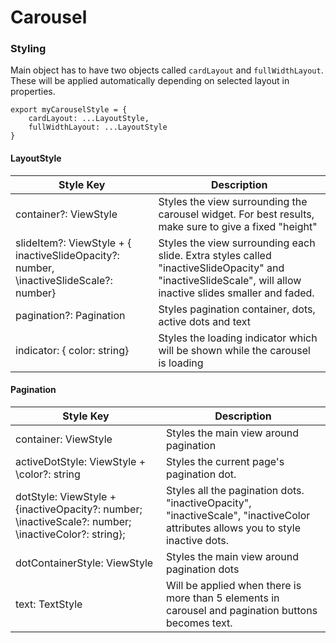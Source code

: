 # Carousel

### Styling

Main object has to have two objects called `cardLayout` and `fullWidthLayout`. These will be applied automatically
depending on selected layout in properties.

```
export myCarouselStyle = {
    cardLayout: ...LayoutStyle,
    fullWidthLayout: ...LayoutStyle
}

```

#### LayoutStyle

| Style Key                                                                                | Description                                                                                                                                                 |
| ---------------------------------------------------------------------------------------- | ----------------------------------------------------------------------------------------------------------------------------------------------------------- |
| container?: ViewStyle                                                                    | Styles the view surrounding the carousel widget\. For best results, make sure to give a fixed "height"                                                      |
| slideItem?: ViewStyle + \{ inactiveSlideOpacity?: number, \inactiveSlideScale?: number\} | Styles the view surrounding each slide\. Extra styles called "inactiveSlideOpacity" and "inactiveSlideScale", will allow inactive slides smaller and faded. |
| pagination?: Pagination                                                                  | Styles pagination container, dots, active dots and text                                                                                                     |
| indicator: \{ color: string\}                                                            | Styles the loading indicator which will be shown while the carousel is loading                                                                              |

#### Pagination

| Style Key                                                                                            | Description                                                                                                                        |
| ---------------------------------------------------------------------------------------------------- | ---------------------------------------------------------------------------------------------------------------------------------- |
| container: ViewStyle                                                                                 | Styles the main view around pagination                                                                                             |
| activeDotStyle: ViewStyle + \color?: string                                                          | Styles the current page's pagination dot\.                                                                                         |
| dotStyle: ViewStyle + \{inactiveOpacity?: number; \inactiveScale?: number; \inactiveColor?: string}; | Styles all the pagination dots\. "inactiveOpacity", "inactiveScale", "inactiveColor attributes allows you to style inactive dots\. |
| dotContainerStyle: ViewStyle                                                                         | Styles the main view around pagination dots                                                                                        |
| text: TextStyle                                                                                      | Will be applied when there is more than 5 elements in carousel and pagination buttons becomes text.                                |
